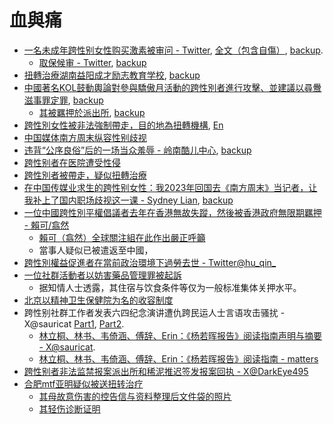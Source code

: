 # 血與痛

- [一名未成年跨性别女性购买激素被审问 - Twitter](http://archive.today/2023.05.16-123007/https://twitter.com/AsaTsukiSioKumo/status/1658249644068175872), [全文（包含自傷）](http://archive.today/2023.05.16-123200/https://twitter.com/AsaTsukiSioKumo/status/1658361452863045632), [backup](https://web.archive.org/web/20230516124239/https://twitter.com/AsaTsukiSioKumo/status/1658361452863045632).
  - [取保候审 - Twitter](http://archive.today/2023.05.20-124611/https://twitter.com/AsaTsukiSioKumo/status/1659051088069406721), [backup](https://web.archive.org/web/20230520124651/https://twitter.com/AsaTsukiSioKumo/status/1659051088069406721)
- [扭轉治療湖南益阳成才励志教育学校](http://archive.today/2023.05.16-124133/https://twitter.com/ChrysalisQWQ/status/1655163765799931906), [backup](https://web.archive.org/web/20230516124320/https://twitter.com/ChrysalisQWQ/status/1655163765799931906)
- [中國著名KOL鼓動輿論對參與驕傲月活動的跨性別者進行攻擊、並建議以尋釁滋事罪定罪](http://archive.today/2023.06.26-121113/https://twitter.com/xiaoyegongxun/status/1673268793488060417), [backup](https://web.archive.org/web/20230626121006/https://twitter.com/l1hetian/status/1673268793488060417)
  - [其被羈押於派出所](https://web.archive.org/web/20230627080743/https://twitter.com/saeziae/status/1673601325811265536), [backup](http://archive.today/2023.06.27-080747/https://twitter.com/saeziae/status/1673601325811265536)
- [跨性別女性被非法強制帶走，目的地為扭轉機構](), [En](http://archive.today/2023.11.23-080242/https://twitter.com/IseulDawn/status/1727510097981575447)
- [中国媒体南方周末纵容性别歧视](http://archive.today/2023.11.25-181235/https://m.weibo.cn/status/4972047869418641)
- [违背“公序良俗”后的一场当众羞辱 - 岭南酷儿中心](https://web.archive.org/web/20240125213348/https://mp.weixin.qq.com/s/5dLs-wFPmQ_VED_97pxsmA), [backup](https://archive.ph/JGvji#selection-265.0-268.0)
- [跨性别者在医院遭受性侵](http://archive.today/2024.02.05-165920/https://twitter.com/BH2USU/status/1753772002870166012)
- [跨性別者被帶走，疑似扭轉治療](http://archive.today/2024.02.07-121124/https://nitter.poast.org/zhanglanhao2007/status/1735694381846536195)
- [在中国传媒业求生的跨性别女性：我2023年回国去《南方周末》当记者，让我补上了国内职场歧视这一课 - Sydney Lian](http://archive.today/2024.02.21-195048/https://matters.town/@dreizigredpd/527021-%E5%9C%A8%E4%B8%AD%E5%9B%BD%E4%BC%A0%E5%AA%92%E4%B8%9A%E6%B1%82%E7%94%9F%E7%9A%84%E8%B7%A8%E6%80%A7%E5%88%AB%E5%A5%B3%E6%80%A7-%E6%88%912023%E5%B9%B4%E5%9B%9E%E5%9B%BD%E5%8E%BB-%E5%8D%97%E6%96%B9%E5%91%A8%E6%9C%AB-%E5%BD%93%E8%AE%B0%E8%80%85-%E8%AE%A9%E6%88%91%E8%A1%A5%E4%B8%8A%E4%BA%86%E5%9B%BD%E5%86%85%E8%81%8C%E5%9C%BA%E6%AD%A7%E8%A7%86%E8%BF%99%E4%B8%80%E8%AF%BE-bafybeifyjpf7na57p43z47dkus6klkrjtk2qvliqgbjqgnm2zi2ezy424y), [backup](https://web.archive.org/web/20240221195040/https://matters.town/@dreizigredpd/527021-%E5%9C%A8%E4%B8%AD%E5%9B%BD%E4%BC%A0%E5%AA%92%E4%B8%9A%E6%B1%82%E7%94%9F%E7%9A%84%E8%B7%A8%E6%80%A7%E5%88%AB%E5%A5%B3%E6%80%A7-%E6%88%912023%E5%B9%B4%E5%9B%9E%E5%9B%BD%E5%8E%BB-%E5%8D%97%E6%96%B9%E5%91%A8%E6%9C%AB-%E5%BD%93%E8%AE%B0%E8%80%85-%E8%AE%A9%E6%88%91%E8%A1%A5%E4%B8%8A%E4%BA%86%E5%9B%BD%E5%86%85%E8%81%8C%E5%9C%BA%E6%AD%A7%E8%A7%86%E8%BF%99%E4%B8%80%E8%AF%BE-bafybeifyjpf7na57p43z47dkus6klkrjtk2qvliqgbjqgnm2zi2ezy424y)
- [一位中國跨性別平權倡議者去年在香港無故失蹤，然後被香港政府無限期羈押 - 賴可/翕然](http://archive.today/2024.02.26-131015/https://nitter.esmailelbob.xyz/freelaike/status/1761803700899610787)
  - [賴可（翕然）全球關注組在此作出嚴正呼籲](http://archive.today/2024.02.28-073716/https://twitter.com/FreeLaiKe/status/1762281460520665313)
  - 當事人疑似已被遣返至中國，
- [跨性別權益促進者在當前政治環境下過勞去世 - Twitter@hu_qin_](http://archive.today/2024.04.02-173242/https://twitter.com/hu_qin_/status/1747555607870111995)
- [一位社群活動者以妨害藥品管理罪被起訴](http://archive.today/2024.04.17-154525/https://nitter.poast.org/XUEQIUxka/status/1780517758918418891)
  - 据知情人士透露，其住宿与饮食条件等仅为一般标准集体关押水平。
- [北京以精神卫生保健院为名的收容制度](http://archive.today/2024.06.10-140701/https://xcancel.com/mngdng156817346/status/1799490869604864146)
- 跨性别社群工作者发表六四纪念演讲遭仇跨民运人士言语攻击骚扰 - X@sauricat [Part1](http://archive.today/2024.06.10-093423/https://x.com/sauricat/status/1799959799079035377), [Part2](http://archive.today/2024.06.10-093432/https://x.com/sauricat/status/1799959967572570432).
  - [林立桐、林书、韦倚涵、傅辞、Erin：《杨若晖报告》阅读指南声明与摘要 - X@sauricat](http://archive.today/2024.07.23-063103/https://nitter.poast.org/sauricat/status/1815582734456168891).
  - [林立桐、林书、韦倚涵、傅辞、Erin：《杨若晖报告》阅读指南 - matters](http://archive.today/2024.07.23-062424/https://matters.town/a/junaerd359ts)
- [跨性别者非法监禁报案派出所和稀泥推迟签发报案回执 - X@DarkEye495](http://archive.today/2024.06.26-130439/https://xcancel.com/DarkEye495/status/1805257418131292574)
- [合肥mtf亚明疑似被送扭转治疗](http://archive.today/2024.07.22-205757/https://xcancel.com/Michelle_Z2023/status/1812171272941441496)
  - [其母故意伤害的控告信与资料整理后文件袋的照片](http://archive.today/2024.07.22-210144/https://xcancel.com/yaming00742313/status/1815292463851954195)
  - [其轻伤诊断证明](http://archive.today/2024.07.22-210240/https://xcancel.com/yaming00742313/status/1814263193755349087)
